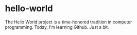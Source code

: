 # hello-world
The Hello World project is a time-honored tradition in computer programming.
Today, I'm learning Github.
Just a bit.
